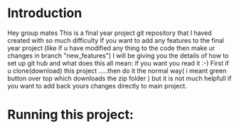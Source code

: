 # Introduction
Hey group mates 
This is a final year project git repository that I haved created with so much difficulty 
If you want to add any features to the final year project (like if u have modified any thing to the code then make ur changes in branch "new_features")
I will be giving you the details of how to set up git hub and what does this all mean:
if you want you read it :-) 
First if u clone(download) this project .....then do it the normal way( i meant green button over top which downloads the zip folder ) but it is not much helpfull if you want to add back yours changes directly to main project.








# Running this project:
